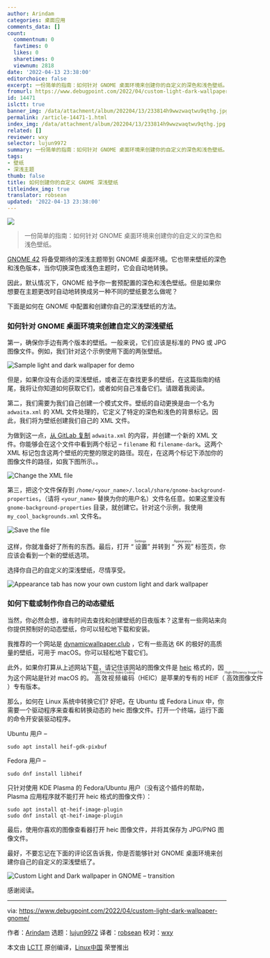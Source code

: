 ```yaml
---
author: Arindam
categories: 桌面应用
comments_data: []
count:
  commentnum: 0
  favtimes: 0
  likes: 0
  sharetimes: 0
  viewnum: 2818
date: '2022-04-13 23:38:00'
editorchoice: false
excerpt: 一份简单的指南：如何针对 GNOME 桌面环境来创建你的自定义的深色和浅色壁纸。
fromurl: https://www.debugpoint.com/2022/04/custom-light-dark-wallpaper-gnome/
id: 14471
islctt: true
banner_img: /data/attachment/album/202204/13/233814h9wwzwaqtwu9qthg.jpg
permalink: /article-14471-1.html
index_img: /data/attachment/album/202204/13/233814h9wwzwaqtwu9qthg.jpg.thumb.jpg
related: []
reviewer: wxy
selector: lujun9972
summary: 一份简单的指南：如何针对 GNOME 桌面环境来创建你的自定义的深色和浅色壁纸。
tags:
- 壁纸
- 深浅主题
thumb: false
title: 如何创建你的自定义 GNOME 深浅壁纸
titleindex_img: true
translator: robsean
updated: '2022-04-13 23:38:00'
---
```


![](/data/attachment/album/202204/13/233814h9wwzwaqtwu9qthg.jpg)



> 
> 一份简单的指南：如何针对 GNOME 桌面环境来创建你的自定义的深色和浅色壁纸。
> 
> 
> 


[GNOME 42](https://www.debugpoint.com/2022/03/gnome-42-release/) 将备受期待的深浅主题带到 GNOME 桌面环境。它也带来壁纸的深色和浅色版本，当你切换深色或浅色主题时，它会自动地转换。


因此，默认情况下，GNOME 给予你一套预配置的深色和浅色壁纸。但是如果你想要在主题更改时自动地转换成另一种不同的壁纸要怎么做呢？


下面是如何在 GNOME 中配置和创建你自己的深浅壁纸的方法。


### 如何针对 GNOME 桌面环境来创建自定义的深浅壁纸


第一，确保你手边有两个版本的壁纸。一般来说，它们应该是标准的 PNG 或 JPG 图像文件。例如，我们针对这个示例使用下面的两张壁纸。


![Sample light and dark wallpaper for demo](/data/attachment/album/202204/13/233855lczehd3deb7zd7ut.jpg)


但是，如果你没有合适的深浅壁纸，或者正在查找更多的壁纸，在这篇指南的结尾，我将让你知道如何获取它们，或者如何自己准备它们。请跟着我阅读。


第二，我们需要为我们自己创建一个模式文件。壁纸的自动更换是由一个名为 `adwaita.xml` 的 XML 文件处理的，它定义了特定的深色和浅色的背景标记。因此，我们将为壁纸创建我们自己的 XML 文件。


为做到这一点，[从 GitLab 复制](https://gitlab.gnome.org/GNOME/gnome-backgrounds/-/tree/main/backgrounds) `adwaita.xml` 的内容，并创建一个新的 XML 文件。你能够会在这个文件中看到两个标记 – `filename` 和 `filename-dark`。这两个 XML 标记包含这两个壁纸的完整的限定的路径。现在，在这两个标记下添加你的图像文件的路径，如我下图所示。。


![Change the XML file](/data/attachment/album/202204/13/233855ogjmme7mppwgpb7e.jpg)


第三，把这个文件保存到 `/home/<your_name>/.local/share/gnome-background-properties`，（请将 `<your_name>` 替换为你的用户名）文件名任意。如果这里没有 `gnome-background-properties` 目录，就创建它。针对这个示例，我使用 `my_cool_backgrounds.xml` 文件名。


![Save the file](/data/attachment/album/202204/13/233856a4om3uqvb5xl554i.jpg)


这样，你就准备好了所有的东西。最后，打开 “<ruby> 设置 <rt>  Settings </rt></ruby>” 并转到 “<ruby> 外观 <rt>  Appearance </rt></ruby>” 标签页，你应该会看到一个新的壁纸选项。


选择你自己的自定义的深浅壁纸，尽情享受。


![Appearance tab has now your own custom light and dark wallpaper](/data/attachment/album/202204/13/233856n51m11c4z4mttmwf.jpg)


### 如何下载或制作你自己的动态壁纸


当然，你必然会想，谁有时间去查找和创建壁纸的日夜版本？这里有一些网站来向你提供预制好的动态壁纸，你可以轻松地下载和安装。


我推荐的一个网站是 [dynamicwallpaper.club](https://dynamicwallpaper.club) ，它有一些高达 6K 的极好的高质量的壁纸，可用于 macOS。你可以轻松地下载它们。


此外，如果你打算从上述网站下载，请记住该网站的图像文件是 [heic](https://en.wikipedia.org/wiki/High_Efficiency_Image_File_Format) 格式的，因为这个网站是针对 macOS 的。<ruby> 高效视频编码 <rt>  High-Efficiency Video Coding </rt></ruby>（HEIC）是苹果的专有的 HEIF（<ruby> 高效图像文件 <rt>  High-Efficiency Image File </rt></ruby>）专有版本。


那么，如何在 Linux 系统中转换它们? 好吧，在 Ubuntu 或 Fedora Linux 中，你需要一个驱动程序来查看和转换动态的 heic 图像文件。打开一个终端，运行下面的命令开安装驱动程序。


Ubuntu 用户 –



```
sudo apt install heif-gdk-pixbuf

```

Fedora 用户 –



```
sudo dnf install libheif

```

只针对使用 KDE Plasma 的 Fedora/Ubuntu 用户（没有这个插件的帮助，Plasma 应用程序就不能打开 heic 格式的图像文件）：



```
sudo apt install qt-heif-image-plugin
sudo dnf install qt-heif-image-plugin

```

最后，使用你喜欢的图像查看器打开 heic 图像文件，并将其保存为 JPG/PNG 图像文件。


最好，不要忘记在下面的评论区告诉我，你是否能够针对 GNOME 桌面环境来创建你自己的自定义的深浅壁纸了。


![Custom Light and Dark wallpaper in GNOME – transition](/data/attachment/album/202204/13/233856g1x21l6j2116v66l.gif)


感谢阅读。




---


via: <https://www.debugpoint.com/2022/04/custom-light-dark-wallpaper-gnome/>


作者：[Arindam](https://www.debugpoint.com/author/admin1/) 选题：[lujun9972](https://github.com/lujun9972) 译者：[robsean](https://github.com/robsean) 校对：[wxy](https://github.com/wxy)


本文由 [LCTT](https://github.com/LCTT/TranslateProject) 原创编译，[Linux中国](https://linux.cn/) 荣誉推出
